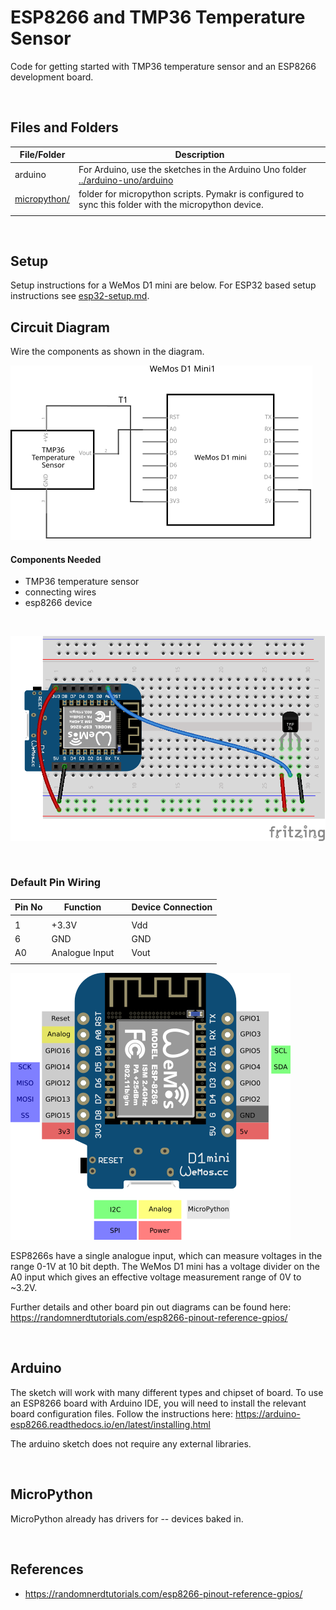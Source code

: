 # ESP8266 and TMP36 Temperature Sensor

Code for getting started with TMP36 temperature sensor and an ESP8266 development board.

<br />

## Files and Folders

| File/Folder | Description |
|--- | --- |
| arduino | For Arduino, use the sketches in the Arduino Uno folder [../arduino-uno/arduino](../arduino-uno/arduino) |
| [micropython/](micropython/) | folder for micropython scripts. Pymakr is configured to sync this folder with the micropython device. |
|  |  |

<br />

## Setup

Setup instructions for a WeMos D1 mini are below. For ESP32 based setup instructions see [esp32-setup.md](esp32-setup.md).

## Circuit Diagram

Wire the components as shown in the diagram.

![circuit diagram](assets/esp8266-tmp36-sensor-circuit-diagram_schem.svg)

#### Components Needed

* TMP36 temperature sensor
* connecting wires
* esp8266 device

<br />

![breadboard diagram](assets/esp8266-tmp36-sensor-circuit-diagram_bb.png)

<br />

### Default Pin Wiring

| Pin No | Function |  | Device Connection |
| --- | --- | --- | --- |
|  |  |  |  |
| 1 | +3.3V |  | Vdd |
| 6 | GND |  | GND |
| A0 | Analogue Input |  | Vout |
|  |  |  |  |

![pin diagram](assets/wemos-d1-mini-pinout.png)

ESP8266s have a single analogue input, which can measure voltages in the range 0-1V at 10 bit depth. The WeMos D1 mini has a voltage divider on the A0 input which gives an effective voltage measurement range of 0V to ~3.2V.

Further details and other board pin out diagrams can be found here: https://randomnerdtutorials.com/esp8266-pinout-reference-gpios/

<br />

## Arduino

The sketch will work with many different types and chipset of board. To use an ESP8266 board with Arduino IDE, you will need to install the relevant board configuration files. Follow the instructions here: https://arduino-esp8266.readthedocs.io/en/latest/installing.html

The arduino sketch does not require any external libraries.

<br />

## MicroPython

<!-- #TODO add library info -->
MicroPython already has drivers for -- devices baked in.

<br />

## References

- https://randomnerdtutorials.com/esp8266-pinout-reference-gpios/

